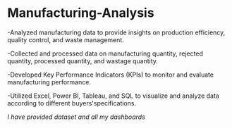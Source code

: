 # Manufacturing-Analysis
-Analyzed manufacturing data to provide insights on production efficiency, quality control, and waste management.

-Collected and processed data on manufacturing quantity, rejected quantity, processed quantity, and wastage quantity.

-Developed Key Performance Indicators (KPIs) to monitor and evaluate manufacturing performance.

-Utilized Excel, Power BI, Tableau, and SQL to visualize and analyze data according to different buyers'specifications.

*I have provided dataset and all my dashboards*

